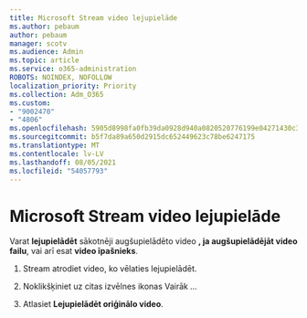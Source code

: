 ```yaml
---
title: Microsoft Stream video lejupielāde
ms.author: pebaum
author: pebaum
manager: scotv
ms.audience: Admin
ms.topic: article
ms.service: o365-administration
ROBOTS: NOINDEX, NOFOLLOW
localization_priority: Priority
ms.collection: Adm_O365
ms.custom:
- "9002470"
- "4806"
ms.openlocfilehash: 5905d8998fa0fb39da0928d940a0820520776199e04271430c36d3f7c1cd92fc
ms.sourcegitcommit: b5f7da89a650d2915dc652449623c78be6247175
ms.translationtype: MT
ms.contentlocale: lv-LV
ms.lasthandoff: 08/05/2021
ms.locfileid: "54057793"
---
```

# <a name="download-microsoft-stream-videos"></a>Microsoft Stream video lejupielāde

Varat **lejupielādēt** sākotnēji augšupielādēto video **, ja augšupielādējāt video failu**, vai arī esat **video īpašnieks**.

1. Stream atrodiet video, ko vēlaties lejupielādēt.

2. Noklikšķiniet uz citas izvēlnes ikonas Vairāk *...*

3. Atlasiet **Lejupielādēt oriģinālo video**.
